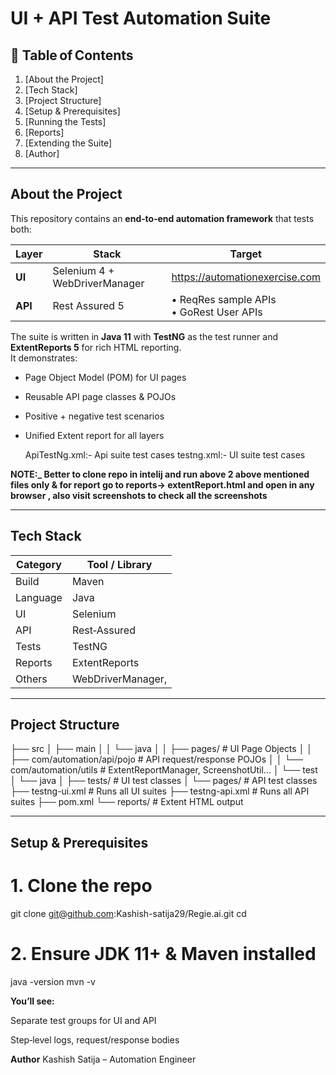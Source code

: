 # UI + API Test Automation Suite


## 📑 Table of Contents
1. [About the Project]
2. [Tech Stack]
3. [Project Structure]
4. [Setup & Prerequisites]
5. [Running the Tests]
6. [Reports]
7. [Extending the Suite]
8. [Author]

---

## About the Project
This repository contains an **end‑to‑end automation framework** that tests both:

| Layer | Stack | Target |
|-------|-------|--------|
| **UI** | Selenium 4 + WebDriverManager | https://automationexercise.com |
| **API** | Rest Assured 5 | • ReqRes sample APIs <br>• GoRest User APIs |

The suite is written in **Java 11** with **TestNG** as the test runner and **ExtentReports 5** for rich HTML reporting.  
It demonstrates:

- Page Object Model (POM) for UI pages  
- Reusable API page classes & POJOs  
- Positive + negative test scenarios  
- Unified Extent report for all layers

  ApiTestNg.xml:- Api suite test cases
  testng.xml:- UI suite test cases 

**NOTE:_ Better to clone repo in intelij and run above 2 above mentioned files only & for report go to reports-> extentReport.html and open in any browser , also visit screenshots to check all the screenshots**

---

## Tech Stack
| Category | Tool / Library | 
|----------|----------------|
| Build    | Maven          | 
| Language | Java           |
| UI       | Selenium       | 
| API      | Rest‑Assured   | 
| Tests    | TestNG         | 
| Reports  | ExtentReports  | 
| Others   | WebDriverManager, 

---

## Project Structure

├── src
│ ├── main
│ │ └── java
│ │ ├── pages/ # UI Page Objects
│ │ ├── com/automation/api/pojo # API request/response POJOs
│ │ └── com/automation/utils # ExtentReportManager, ScreenshotUtil…
│ └── test
│ └── java
│ ├── tests/ # UI test classes
│ └── pages/ # API test classes
├── testng-ui.xml # Runs all UI suites
├── testng-api.xml # Runs all API suites
├── pom.xml
└── reports/ # Extent HTML output


---

## Setup & Prerequisites
# 1. Clone the repo
git clone git@github.com:Kashish-satija29/Regie.ai.git
cd <repo>

# 2. Ensure JDK 11+ & Maven installed
java -version
mvn -v

**You’ll see:**

Separate test groups for UI and API

Step‑level logs, request/response bodies

**Author**
Kashish Satija – Automation Engineer
